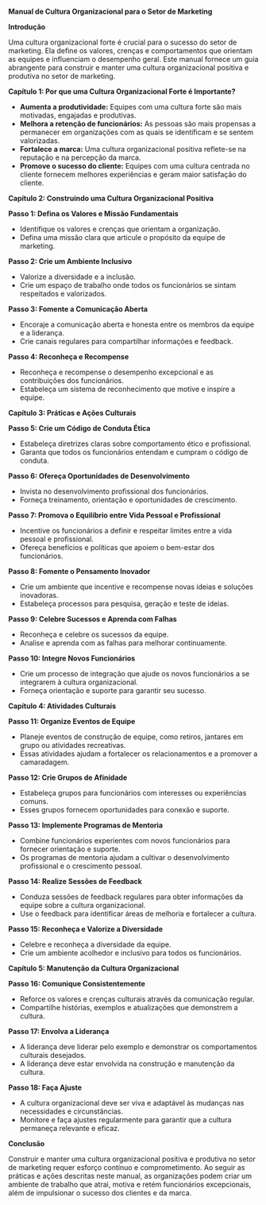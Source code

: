 **Manual de Cultura Organizacional para o Setor de Marketing**

**Introdução**

Uma cultura organizacional forte é crucial para o sucesso do setor de marketing. Ela define os valores, crenças e comportamentos que orientam as equipes e influenciam o desempenho geral. Este manual fornece um guia abrangente para construir e manter uma cultura organizacional positiva e produtiva no setor de marketing.

**Capítulo 1: Por que uma Cultura Organizacional Forte é Importante?**

* **Aumenta a produtividade:** Equipes com uma cultura forte são mais motivadas, engajadas e produtivas.
* **Melhora a retenção de funcionários:** As pessoas são mais propensas a permanecer em organizações com as quais se identificam e se sentem valorizadas.
* **Fortalece a marca:** Uma cultura organizacional positiva reflete-se na reputação e na percepção da marca.
* **Promove o sucesso do cliente:** Equipes com uma cultura centrada no cliente fornecem melhores experiências e geram maior satisfação do cliente.

**Capítulo 2: Construindo uma Cultura Organizacional Positiva**

**Passo 1: Defina os Valores e Missão Fundamentais**

* Identifique os valores e crenças que orientam a organização.
* Defina uma missão clara que articule o propósito da equipe de marketing.

**Passo 2: Crie um Ambiente Inclusivo**

* Valorize a diversidade e a inclusão.
* Crie um espaço de trabalho onde todos os funcionários se sintam respeitados e valorizados.

**Passo 3: Fomente a Comunicação Aberta**

* Encoraje a comunicação aberta e honesta entre os membros da equipe e a liderança.
* Crie canais regulares para compartilhar informações e feedback.

**Passo 4: Reconheça e Recompense**

* Reconheça e recompense o desempenho excepcional e as contribuições dos funcionários.
* Estabeleça um sistema de reconhecimento que motive e inspire a equipe.

**Capítulo 3: Práticas e Ações Culturais**

**Passo 5: Crie um Código de Conduta Ética**

* Estabeleça diretrizes claras sobre comportamento ético e profissional.
* Garanta que todos os funcionários entendam e cumpram o código de conduta.

**Passo 6: Ofereça Oportunidades de Desenvolvimento**

* Invista no desenvolvimento profissional dos funcionários.
* Forneça treinamento, orientação e oportunidades de crescimento.

**Passo 7: Promova o Equilíbrio entre Vida Pessoal e Profissional**

* Incentive os funcionários a definir e respeitar limites entre a vida pessoal e profissional.
* Ofereça benefícios e políticas que apoiem o bem-estar dos funcionários.

**Passo 8: Fomente o Pensamento Inovador**

* Crie um ambiente que incentive e recompense novas ideias e soluções inovadoras.
* Estabeleça processos para pesquisa, geração e teste de ideias.

**Passo 9: Celebre Sucessos e Aprenda com Falhas**

* Reconheça e celebre os sucessos da equipe.
* Analise e aprenda com as falhas para melhorar continuamente.

**Passo 10: Integre Novos Funcionários**

* Crie um processo de integração que ajude os novos funcionários a se integrarem à cultura organizacional.
* Forneça orientação e suporte para garantir seu sucesso.

**Capítulo 4: Atividades Culturais**

**Passo 11: Organize Eventos de Equipe**

* Planeje eventos de construção de equipe, como retiros, jantares em grupo ou atividades recreativas.
* Essas atividades ajudam a fortalecer os relacionamentos e a promover a camaradagem.

**Passo 12: Crie Grupos de Afinidade**

* Estabeleça grupos para funcionários com interesses ou experiências comuns.
* Esses grupos fornecem oportunidades para conexão e suporte.

**Passo 13: Implemente Programas de Mentoria**

* Combine funcionários experientes com novos funcionários para fornecer orientação e suporte.
* Os programas de mentoria ajudam a cultivar o desenvolvimento profissional e o crescimento pessoal.

**Passo 14: Realize Sessões de Feedback**

* Conduza sessões de feedback regulares para obter informações da equipe sobre a cultura organizacional.
* Use o feedback para identificar áreas de melhoria e fortalecer a cultura.

**Passo 15: Reconheça e Valorize a Diversidade**

* Celebre e reconheça a diversidade da equipe.
* Crie um ambiente acolhedor e inclusivo para todos os funcionários.

**Capítulo 5: Manutenção da Cultura Organizacional**

**Passo 16: Comunique Consistentemente**

* Reforce os valores e crenças culturais através da comunicação regular.
* Compartilhe histórias, exemplos e atualizações que demonstrem a cultura.

**Passo 17: Envolva a Liderança**

* A liderança deve liderar pelo exemplo e demonstrar os comportamentos culturais desejados.
* A liderança deve estar envolvida na construção e manutenção da cultura.

**Passo 18: Faça Ajuste**

* A cultura organizacional deve ser viva e adaptável às mudanças nas necessidades e circunstâncias.
* Monitore e faça ajustes regularmente para garantir que a cultura permaneça relevante e eficaz.

**Conclusão**

Construir e manter uma cultura organizacional positiva e produtiva no setor de marketing requer esforço contínuo e comprometimento. Ao seguir as práticas e ações descritas neste manual, as organizações podem criar um ambiente de trabalho que atrai, motiva e retém funcionários excepcionais, além de impulsionar o sucesso dos clientes e da marca.